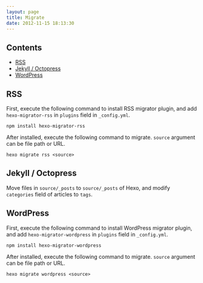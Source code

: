 ```yaml
---
layout: page
title: Migrate
date: 2012-11-15 18:13:30
---
```


## Contents

- [RSS](#rss)
- [Jekyll / Octopress](#jekyll)
- [WordPress](#wordpress)

<a id="rss"></a>
## RSS

First, execute the following command to install RSS migrator plugin, and add `hexo-migrator-rss` in `plugins` field in `_config.yml`.

``` plain
npm install hexo-migrator-rss
```

After installed, execute the following command to migrate. `source` argument can be file path or URL.

``` plain
hexo migrate rss <source>
```

<a id="jekyll"></a>
## Jekyll / Octopress

Move files in `source/_posts` to `source/_posts` of Hexo, and modify `categories` field of articles to `tags`.

<a id="wordpress"></a>
## WordPress

First, execute the following command to install WordPress migrator plugin, and add `hexo-migrator-wordpress` in `plugins` field in `_config.yml`.

``` plain
npm install hexo-migrator-wordpress
```

After installed, execute the following command to migrate. `source` argument can be file path or URL.

``` plain
hexo migrate wordpress <source>
```
